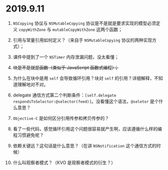 # 2019.9.11

1. `NSCopying` 协议与 `NSMutableCopying` 协议是不是就是要求实现的模型必须定义 `copyWithZone` 与 `mutableCopyWithZone` 这两个函数；

2. 引用与常量引用如何定义？（来自于 `NSMutableCopying` 协议的两种实现方式）；
3. 课件中提到了一个 `NSTimer` 内存泄漏问题，没太看懂；
4. ~~块是不是就是函数（类似于 JavaScript 函数式编程）；~~
5. 为什么在块中是用 `self` 会导致循环引用？块对 `self` 的引用？详细解释，不知道理解地对不对。
6. delegate 通信方式第二个判断条件：`[self.delegate respondsToSelector:@selector(feed)]`。没看懂这个语法，`@seletor` 是个什么意思？
7. `Objective-C` 是如何区分引用传参和拷贝传参的？
8. 看了一些代码，感觉循环引用这个问题很容易就产生啊，应该遵循什么样的编程习惯避免呢？
9. 依赖关键远？这句话是什么意思？（在讲 `NSNotification` 这个通信方式的时候）
10. 什么叫观察者模式？（KVO 是观察者模式的衍生？）